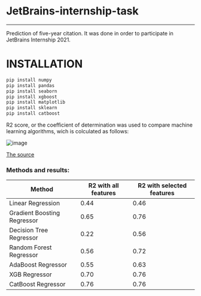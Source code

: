 # JetBrains-internship-task
***
Prediction of five-year citation.  It was done in order to participate in JetBrains Internship 2021.
# INSTALLATION

```python
pip install numpy
pip install pandas
pip install seaborn
pip install xgboost
pip install matplotlib
pip install sklearn
pip install catboost
```

R2 score, or the coefficient of determination was used to compare machine learning algorithms, wich is colculated as follows: 

![image](https://user-images.githubusercontent.com/64543329/111061934-e375e200-84b6-11eb-90f1-54438043b686.png)

[The source](https://scikit-learn.org/stable/modules/model_evaluation.html#r2-score)

### Methods and results:
|Method | R2 with all features | R2 with selected features 
---|---|---
|Linear Regression | 0.44 | 0.46
|Gradient Boosting Regressor |0.65 |0.76
|Decision Tree Regressor |0.22|0.56
|Random Forest Regressor |0.56|0.72
|AdaBoost Regressor |0.55|0.63
|XGB Regressor | 0.70|0.76
|CatBoost Regressor |0.76|0.76
